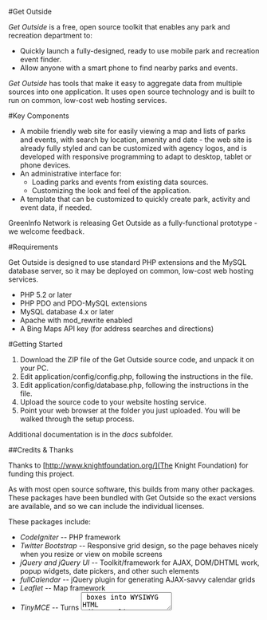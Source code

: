 #Get Outside

_Get Outside_ is a free, open source toolkit that enables any park and recreation department to:

* Quickly launch a fully-designed, ready to use mobile park and recreation event finder.
* Allow anyone with a smart phone to find nearby parks and events.

_Get Outside_ has tools that make it easy to aggregate data from multiple sources into one application. It uses open source technology and is built to run on common, low-cost web hosting services.


#Key Components

* A mobile friendly web site for easily viewing a map and lists of parks and events, with search by location, amenity and date - the web site is already fully styled and can be customized with agency logos, and is developed with responsive programming to adapt to desktop, tablet or phone devices.
* An administrative interface for:
  * Loading parks and events from existing data sources.
  * Customizing the look and feel of the application.
* A template that can be customized to quickly create park, activity and event data, if needed.

GreenInfo Network is releasing Get Outside as a fully-functional prototype - we welcome feedback. 


#Requirements

Get Outside is designed to use standard PHP extensions and the MySQL database server, so it may be deployed on common, low-cost web hosting services.

* PHP 5.2 or later
* PHP PDO and PDO-MySQL extensions
* MySQL database 4.x or later
* Apache with mod_rewrite enabled
* A Bing Maps API key (for address searches and directions)


#Getting Started

1. Download the ZIP file of the Get Outside source code, and unpack it on your PC.
2. Edit application/config/config.php, following the instructions in the file.
3. Edit application/config/database.php, following the instructions in the file.
4. Upload the source code to your website hosting service.
5. Point your web browser at the folder you just uploaded. You will be walked through the setup process.

Additional documentation is in the _docs_ subfolder.


##Credits & Thanks

Thanks to [http://www.knightfoundation.org/](The Knight Foundation) for funding this project.

As with most open source software, this builds from many other packages. These packages have been bundled with Get Outside so the exact versions are available, and so we can include the individual licenses.

These packages include:

* _CodeIgniter_ -- PHP framework
* _Twitter Bootstrap_ -- Responsive grid design, so the page behaves nicely when you resize or view on mobile screens
* _jQuery and jQuery UI_ -- Toolkit/framework for AJAX, DOM/DHTML work, popup widgets, date pickers, and other such elements
* _fullCalendar_ -- jQuery plugin for generating AJAX-savvy calendar grids
* _Leaflet_ -- Map framework
* _TinyMCE_ -- Turns <textarea> boxes into WYSIWYG HTML editors
* _ics-parser_ -- by John Grogg, for parsing iCal event feeds.
(if we forgot to list you, please mention it!)


